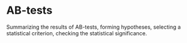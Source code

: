 # AB-tests
Summarizing the results of AB-tests, forming hypotheses, selecting a statistical criterion, checking the statistical significance.

